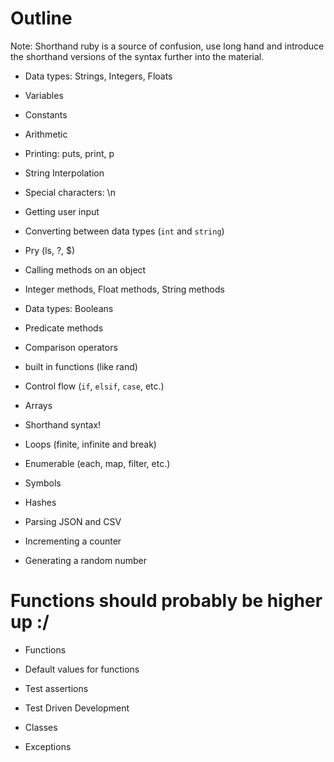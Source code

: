 # Outline

Note: Shorthand ruby is a source of confusion, use long hand and introduce
the shorthand versions of the syntax further into the material.

* Data types: Strings, Integers, Floats
* Variables
* Constants
* Arithmetic
* Printing: puts, print, p
* String Interpolation

* Special characters: \n
* Getting user input

* Converting between data types (`int` and `string`)
* Pry (ls, ?, $)

* Calling methods on an object
* Integer methods, Float methods, String methods

* Data types: Booleans
* Predicate methods
* Comparison operators
* built in functions (like rand)

* Control flow (`if`, `elsif`, `case`, etc.)

* Arrays

* Shorthand syntax!

* Loops (finite, infinite and break)
* Enumerable (each, map, filter, etc.)

* Symbols
* Hashes

* Parsing JSON and CSV

* Incrementing a counter
* Generating a random number

# Functions should probably be higher up :/

* Functions
* Default values for functions

* Test assertions
* Test Driven Development

* Classes

* Exceptions
